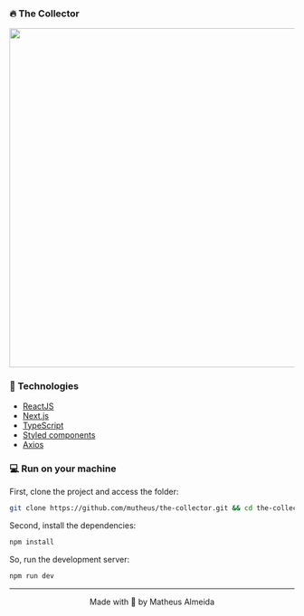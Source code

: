 ### 🔥 The Collector

<img src="https://i.ibb.co/x8dy0Wj/the-collector-store-vercel-app.png" width="600px" />

### 🧰 Technologies

- [ReactJS](https://reactjs.org/)
- [Next.js](https://nextjs.org/)
- [TypeScript](https://www.typescriptlang.org/)
- [Styled components](https://styled-components.com)
- [Axios](https://axios-http.com/)
  
### 💻 Run on your machine

First, clone the project and access the folder:

```bash
git clone https://github.com/mutheus/the-collector.git && cd the-collector
```

Second, install the dependencies:
```bash
npm install
```

So, run the development server:

```bash
npm run dev
```

<hr>

<p align="center">
  Made with 🖤 by Matheus Almeida
</p>
